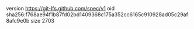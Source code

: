 version https://git-lfs.github.com/spec/v1
oid sha256:f768ae94f1b87fd02bd1409368c175a352cc6165c910928ad05c29af8afc9e0b
size 2703
